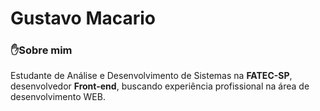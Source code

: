 # Gustavo Macario
### ✋Sobre mim

Estudante de Análise e Desenvolvimento de Sistemas na **FATEC-SP**, desenvolvedor **Front-end**, buscando experiência profissional na área de desenvolvimento WEB.
